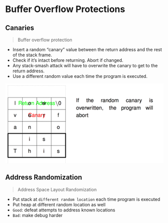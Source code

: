 # Buffer Overflow Protections

## Canaries
> Buffer overflow protection

* Insert a random “canary” value between the return address and the rest of the stack frame.
* Check if it’s intact before returning. Abort if changed.
* Any stack-smash attack will have to overwrite the canary to get to the return address.
* Use a different random value each time the program is executed.

![canaries](images/canaries.png)

## Address Randomization
> Address Space Layout Randomization

* Put stack at `different random location` each time program is executed
* Put heap at different random location as well
* `Good`: defeat attempts to address known locations
* `Bad`: make debug harder 